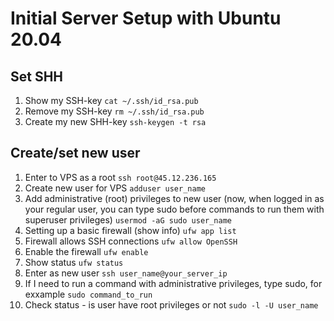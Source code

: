 # Initial Server Setup with Ubuntu 20.04

## Set SHH
1. Show my SSH-key 
```cat ~/.ssh/id_rsa.pub```
2. Remove my SSH-key
```rm ~/.ssh/id_rsa.pub```
3. Create my new SHH-key
```ssh-keygen -t rsa```

## Create/set new user
1. Enter to VPS as a root
```ssh root@45.12.236.165```
2. Create new user for VPS
```adduser user_name```
3. Add administrative (root) privileges to new user (now, when logged in as your regular user, you can type sudo before commands to run them with superuser privileges)
```usermod -aG sudo user_name```
4. Setting up a basic firewall (show info)
```ufw app list```
5. Firewall allows SSH connections 
```ufw allow OpenSSH```
6. Enable the firewall
```ufw enable```
7. Show status
```ufw status```
8. Enter as new user
```ssh user_name@your_server_ip```
9. If I need to run a command with administrative privileges, type sudo, for exxample
```sudo command_to_run```
10. Check status - is user have root privileges or not
```sudo -l -U user_name```